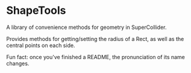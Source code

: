 # ShapeTools
A library of convenience methods for geometry in SuperCollider.

Provides methods for getting/setting the radius of a Rect, as well as the central points on each side.

Fun fact: once you've finished a README, the pronunciation of its name changes.
